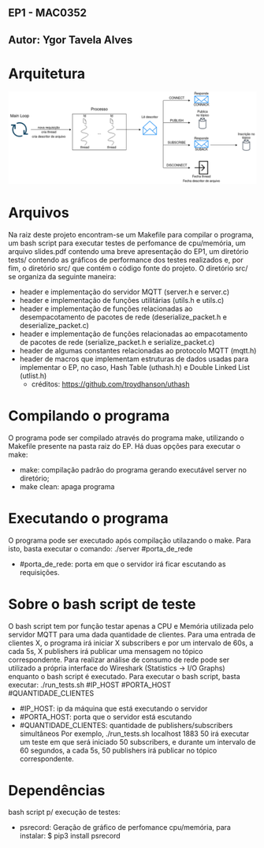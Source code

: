 ## EP1 - MAC0352

## Autor: Ygor Tavela Alves


# Arquitetura

![arquitetura](arquitetura.png)

# Arquivos
Na raiz deste projeto encontram-se um Makefile para compilar o programa, um bash script para executar testes de perfomance de cpu/memória, um arquivo slides.pdf contendo uma breve apresentação do EP1, um diretório tests/ contendo as gráficos de performance dos testes realizados e, por fim, o diretório src/ que contém o código fonte do projeto.
O diretório src/ se organiza da seguinte maneira:
- header e implementação do servidor MQTT (server.h e server.c)
- header e implementação de funções utilitárias (utils.h e utils.c)
- header e implementação de funções relacionadas ao desempacotamento de pacotes de rede (deserialize_packet.h e deserialize_packet.c)
- header e implementação de funções relacionadas ao empacotamento de pacotes de rede (serialize_packet.h e serialize_packet.c)
- header de algumas constantes relacionadas ao protocolo MQTT (mqtt.h)
- header de macros que implementam estruturas de dados usadas para implementar o EP, no caso, Hash Table (uthash.h) e Double Linked List (utlist.h)
  - créditos: https://github.com/troydhanson/uthash


# Compilando o programa
O programa pode ser compilado através do programa make, utilizando o Makefile presente na pasta raiz do EP. Há duas opções para executar o make:
  - make: compilação padrão do programa gerando executável server no diretório;
  - make clean: apaga programa


# Executando o programa
O programa pode ser executado após compilação utilazando o make. Para isto, basta executar o comando:
./server #porta_de_rede
  - #porta_de_rede: porta em que o servidor irá ficar escutando as requisições.


# Sobre o bash script de teste
O bash script tem por função testar apenas a CPU e Memória utilizada pelo servidor MQTT para uma dada quantidade de clientes. Para uma entrada de clientes X, o programa irá iniciar X subscribers e por um intervalo de 60s, a cada 5s, X publishers irá publicar uma mensagem no tópico correspondente.
Para realizar análise de consumo de rede pode ser utilizado a própria interface do Wireshark (Statistics -> I/O Graphs) enquanto o bash script é executado.
Para executar o bash script, basta executar:
./run_tests.sh #IP_HOST #PORTA_HOST #QUANTIDADE_CLIENTES
  - #IP_HOST: ip da máquina que está executando o servidor
  - #PORTA_HOST: porta que o servidor está escutando
  - #QUANTIDADE_CLIENTES: quantidade de publishers/subscribers simultâneos
Por exemplo,
./run_tests.sh localhost 1883 50
irá executar um teste em que será iniciado 50 subscribers, e durante um intervalo de 60 segundos, a cada 5s, 50 publishers irá publicar no tópico correspondente.


# Dependências
bash script p/ execução de testes:
- psrecord: Geração de gráfico de perfomance cpu/memória, para instalar: $ pip3 install psrecord
